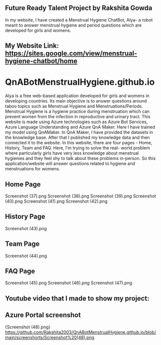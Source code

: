 ## Future Ready Talent Project by Rakshita Gowda
In my website, I have created a Menstrual Hygiene ChatBot, Alya- a robot meant to answer menstrual hygiene and period questions which are developed for girls and womens.

## My Website Link: https://sites.google.com/view/menstrual-hygiene-chatbot/home

# QnABotMenstrualHygiene.github.io
Alya is a free web-based application developed for girls and womens in developing countries. Its main objective is to answer questions around taboo topics such as Menstrual Hygiene and Menstruations/Periods. Menstrual Hygiene is a hygiene practice during menstruation which can prevent women from the infection in reproductive and urinary tract. This website is made using Azure technologies such as Azure Bot Services, Azure Language Understanding and Azure QnA Maker. Here I have trained my model using QnAMaker. In QnA Maker, I have provided the datasets in the knowledge base. After that I published my knowledge data and then connected it to the website. In this website, there are four pages - Home, History, Team and FAQ. Here, I'm trying to solve the real- world problem where particularly girls have very less knowledge about menstrual hygienies and they feel shy to talk about these problems in-person. So this application/website will answer questions related to hygiene and menstruations for womens.

## Home Page
Screenshot (37).png
Screenshot (38).png
Screenshot (39).png
Screenshot (40).png
Screenshot (41).png
Screenshot (42).png

## History Page
Screenshot (43).png

## Team Page
Screenshot (44).png

## FAQ Page
Screenshot (45).png
Screenshot (46).png
Screenshot (47).png

## Youtube video that I made to show my project:


## Azure Portal screenshot
{Screenshot (48).png} https://github.com/Rakshita2003/QnABotMenstrualHygiene.github.io/blob/main/screenshorts/Screenshot%20(48).png